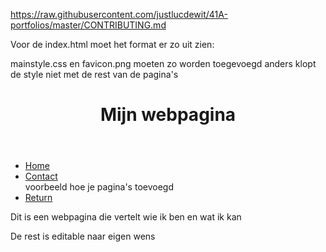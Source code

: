 https://raw.githubusercontent.com/justlucdewit/41A-portfolios/master/CONTRIBUTING.md



Voor de index.html moet het format er zo uit zien:
<!DOCTYPE HTML>
<html lang="nl">
    <head>
        <meta charset="utf-8">
        mainstyle.css en favicon.png moeten zo worden toegevoegd anders klopt de style niet met de rest van de pagina's
        <link rel="stylesheet" type="text/css" href="../../mainstyle.css">
        <link rel="icon" type="image/png" href="../../images/favicon.png">
        <title>Mijn portfolio</title>
    </head>
    <body>
            <header class="A19-Header">
              <h1>
                Mijn webpagina
             </h1>
            </header>
        <nav class="A19-nav">
              <ul>
                  <li><a href="index.html">Home </a></li>
                  <li><a href="contact.html">Contact </a></li> voorbeeld hoe je pagina's toevoegd
                  <li><a href="../../index.html">Return</a></li>
                </ul>
           </nav>
        <p>Dit is een webpagina die vertelt wie ik ben en wat ik kan</p>
    </body>
    </html>

De rest is editable naar eigen wens
